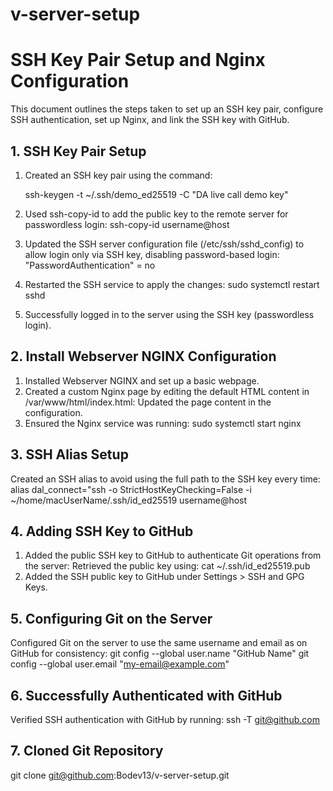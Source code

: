 # v-server-setup

# SSH Key Pair Setup and Nginx Configuration

This document outlines the steps taken to set up an SSH key pair, configure SSH authentication, set up Nginx, and link the SSH key with GitHub.

## 1. SSH Key Pair Setup

1. Created an SSH key pair using the command:

   ssh-keygen -t ~/.ssh/demo_ed25519 -C "DA live call demo key"
   
2. Used ssh-copy-id to add the public key to the remote server for passwordless login:
   ssh-copy-id username@host

3. Updated the SSH server configuration file (/etc/ssh/sshd_config) to allow login only via SSH key, disabling password-based login:
   "PasswordAuthentication" = no

4. Restarted the SSH service to apply the changes:
   sudo systemctl restart sshd

5. Successfully logged in to the server using the SSH key (passwordless login).


## 2. Install Webserver NGINX Configuration

1. Installed Webserver NGINX and set up a basic webpage.
2. Created a custom Nginx page by editing the default HTML content in /var/www/html/index.html:
   Updated the page content in the configuration.
3. Ensured the Nginx service was running:
   sudo systemctl start nginx

## 3. SSH Alias Setup

  Created an SSH alias to avoid using the full path to the SSH key every time:
   alias dal_connect="ssh -o StrictHostKeyChecking=False -i ~/home/macUserName/.ssh/id_ed25519 username@host

## 4. Adding SSH Key to GitHub

1. Added the public SSH key to GitHub to authenticate Git operations from the server:
    Retrieved the public key using:
     cat ~/.ssh/id_ed25519.pub
2. Added the SSH public key to GitHub under Settings > SSH and GPG Keys.

## 5. Configuring Git on the Server

  Configured Git on the server to use the same username and email as on GitHub for consistency:
   git config --global user.name "GitHub Name"
   git config --global user.email "my-email@example.com"

## 6. Successfully Authenticated with GitHub

  Verified SSH authentication with GitHub by running:
  ssh -T git@github.com

## 7. Cloned Git Repository
   git clone git@github.com:Bodev13/v-server-setup.git





